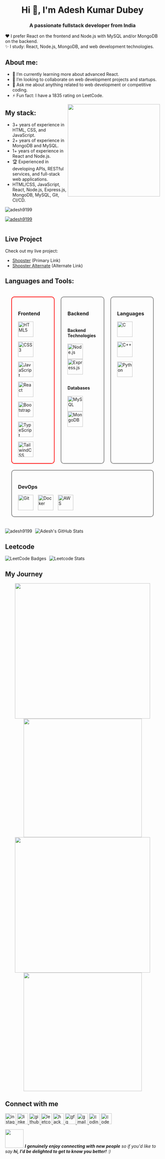 <h1 align="center">Hi 👋, I'm Adesh Kumar Dubey</h1>
<h3 align="center">A passionate fullstack developer from India</h3>

❤️ I prefer React on the frontend and Node.js with MySQL and/or MongoDB on the backend.  
✨ I study: React, Node.js, MongoDB, and web development technologies.

## About me:
- 🌱 I’m currently learning more about advanced React.
- 👯 I’m looking to collaborate on web development projects and startups.
- 💬 Ask me about anything related to web development or competitive coding.
- ⚡ Fun fact: I have a 1835 rating on LeetCode.

<img align="right" src="https://octodex.github.com/images/welcometocat.png" width="300">

## My stack:
- 3+ years of experience in HTML, CSS, and JavaScript.
- 2+ years of experience in MongoDB and MySQL.
- 1+ years of experience in React and Node.js.
- 🏆 Experienced in developing APIs, RESTful services, and full-stack web applications.
- HTML/CSS, JavaScript, React, Node.js, Express.js, MongoDB, MySQL, Git, CI/CD.

<p align="left"> <img src="https://komarev.com/ghpvc/?username=adesh9199&label=Profile%20views&color=0e75b6&style=flat" alt="adesh9199" /> </p>

<p align="left"> <a href="https://github.com/ryo-ma/github-profile-trophy"><img src="https://github-profile-trophy.vercel.app/?username=adesh9199" alt="adesh9199" /></a> </p>

<p align="left"> <a href="https://twitter.com/" target="blank"><img src="https://img.shields.io/twitter/follow/?logo=twitter&style=for-the-badge" alt="" /></a> </p>

## Live Project

Check out my live project:

- [Shopster](https://shopsteradesh.vercel.app/) (Primary Link)
- [Shopster Alternate](https://shopster-8cya.onrender.com) (Alternate Link)

## Languages and Tools:
<div style="display: flex; flex-wrap: wrap; gap: 20px; padding: 20px;">

  <!-- Frontend Container -->
  <div style="flex: 1; border: 2px solid red; padding: 20px; border-radius: 10px;">
    <h3>Frontend</h3>
    <div style="display: flex; flex-wrap: wrap; gap: 15px;">
      <img src="https://cdn.jsdelivr.net/gh/devicons/devicon/icons/html5/html5-original.svg" alt="HTML5" height="50" />
      <img src="https://cdn.jsdelivr.net/gh/devicons/devicon/icons/css3/css3-original.svg" alt="CSS3" height="50" />
      <img src="https://cdn.jsdelivr.net/gh/devicons/devicon/icons/javascript/javascript-original.svg" alt="JavaScript" height="50" />
      <img src="https://cdn.jsdelivr.net/gh/devicons/devicon/icons/react/react-original.svg" alt="React" height="50" />
      <img src="https://cdn.jsdelivr.net/gh/devicons/devicon/icons/bootstrap/bootstrap-original.svg" alt="Bootstrap" height="50" />
      <img src="https://cdn.jsdelivr.net/gh/devicons/devicon/icons/typescript/typescript-original.svg" alt="TypeScript" height="50" />
      <img src="https://cdn.jsdelivr.net/gh/devicons/devicon/icons/tailwindcss/tailwindcss-original.svg" alt="TailwindCSS" height="50" />
    </div>
  </div>

  <!-- Backend Container -->
  <div style="flex: 1; border: 2px solid gray; padding: 20px; border-radius: 10px;">
    <h3>Backend</h3>
    <div style="display: flex; flex-wrap: wrap; gap: 15px;">
      <div style="flex: 1;">
        <h4>Backend Technologies</h4>
        <img src="https://cdn.jsdelivr.net/gh/devicons/devicon/icons/nodejs/nodejs-original-wordmark.svg" alt="Node.js" height="50" />
        <img src="https://cdn.jsdelivr.net/gh/devicons/devicon/icons/express/express-original.svg" alt="Express.js" height="50" />
      </div>
      <div style="flex: 1;">
        <h4>Databases</h4>
        <img src="https://cdn.jsdelivr.net/gh/devicons/devicon/icons/mysql/mysql-original.svg" alt="MySQL" height="50" />
        <img src="https://cdn.jsdelivr.net/gh/devicons/devicon/icons/mongodb/mongodb-original.svg" alt="MongoDB" height="50" />
      </div>
    </div>
  </div>

  <!-- Languages Container -->
  <div style="flex: 1; border: 2px solid gray; padding: 20px; border-radius: 10px;">
    <h3>Languages</h3>
    <div style="display: flex; flex-wrap: wrap; gap: 15px;">
      <img src="https://cdn.jsdelivr.net/gh/devicons/devicon/icons/c/c-original.svg" alt="C" height="50" />
      <img src="https://cdn.jsdelivr.net/gh/devicons/devicon/icons/cplusplus/cplusplus-original.svg" alt="C++" height="50" />
      <img src="https://cdn.jsdelivr.net/gh/devicons/devicon/icons/python/python-original.svg" alt="Python" height="50" />
    </div>
  </div>

  <!-- DevOps Container -->
  <div style="flex: 1; border: 2px solid gray; padding: 20px; border-radius: 10px;">
    <h3>DevOps</h3>
    <div style="display: flex; flex-wrap: wrap; gap: 15px;">
      <img src="https://cdn.jsdelivr.net/gh/devicons/devicon/icons/git/git-original.svg" alt="Git" height="50" />
      <img src="https://cdn.jsdelivr.net/gh/devicons/devicon/icons/docker/docker-original.svg" alt="Docker" height="50" />
      <!-- AWS Icon updated -->
      <img src="https://cdn.jsdelivr.net/gh/devicons/devicon/icons/aws/aws-original.svg" alt="AWS" height="50" />
    </div>
  </div>
</div>

 </br>
<div style="display: flex; align-items: center;">
  <img src="https://github-readme-streak-stats.herokuapp.com/?user=adesh9199&" alt="adesh9199" style="margin-right: 10px;"/>
  <img src="https://github-readme-stats.vercel.app/api?username=adesh9199&show_icons=true&theme=default" alt="Adesh's GitHub Stats"/>
</div>

## Leetcode
<div style="display: flex; align-items: center;">
  <img src="https://leetcode-badge-showcase.vercel.app/api?username=adeshkumardubey889&animated=true" alt="LeetCode Badges" style="margin-right: 10px;"/>
  <img src="https://leetcard.jacoblin.cool/adeshkumardubey889?ext=contest&theme=lapor" alt="Leetcode Stats"/>
</div>


## My Journey
<div align="center">
  <img width="440px" src="https://github-readme-stats.vercel.app/api?username=adesh9199&show_icons=true&theme=dracula">
  <img width="385px" src="https://github-readme-stats.vercel.app/api/top-langs/?username=adesh9199&layout=compact&theme=dracula" />
  <img width="440px" src="https://github-readme-activity-graph.vercel.app/graph?username=adesh9199&theme=dracula">
  <img width="385px" src="https://github-readme-streak-stats.herokuapp.com/?user=adesh9199&theme=dracula" />
</div>



## Connect with me

<div align="left">
  <a href="https://www.instagram.com/adesh_bhardwaj1/" target="_blank">
    <img src="https://img.shields.io/static/v1?message=Instagram&logo=instagram&label=&color=E4405F&logoColor=white&labelColor=&style=for-the-badge" height="35" alt="instagram logo" />
  </a>
  <a href="https://www.linkedin.com/in/adesh-kumar-dubey-427073227/" target="_blank">
    <img src="https://img.shields.io/static/v1?message=LinkedIn&logo=linkedin&label=&color=0077B5&logoColor=white&labelColor=&style=for-the-badge" height="35" alt="linkedin logo" />
  </a>
  <a href="https://github.com/adesh9199" target="_blank">
    <img src="https://img.shields.io/static/v1?message=Github&logo=github&label=&color=181717&logoColor=white&labelColor=&style=for-the-badge" height="35" alt="github logo" />
  </a>
  <a href="https://leetcode.com/u/adeshkumardubey889/" target="_blank">
    <img src="https://img.shields.io/static/v1?message=LeetCode&logo=leetcode&label=&color=F9DC5C&logoColor=black&labelColor=&style=for-the-badge" height="35" alt="leetcode logo" />
  </a>
  <a href="https://www.hackerrank.com/profile/adeshkumardubey1" target="_blank">
    <img src="https://img.shields.io/static/v1?message=HackerRank&logo=hackerrank&label=&color=2EC866&logoColor=white&labelColor=&style=for-the-badge" height="35" alt="hackerrank logo" />
  </a>
  <a href="https://www.geeksforgeeks.org/user/adeshkumar0001/" target="_blank">
    <img src="https://img.shields.io/static/v1?message=GeeksforGeeks&logo=geeksforgeeks&label=&color=4CAF50&logoColor=white&labelColor=&style=for-the-badge" height="35" alt="gfg logo" />
  </a>
  <a href="mailto:adeshkumar889@gmail.com" target="_blank">
    <img src="https://img.shields.io/static/v1?message=Gmail&logo=gmail&label=&color=D14836&logoColor=white&labelColor=&style=for-the-badge" height="35" alt="gmail logo" />
  </a>
  <a href="https://www.naukri.com/code360/profile/Adesh_Ninja" target="_blank">
    <img src="https://img.shields.io/static/v1?message=CodingNinjas&logo=codingninjas&label=&color=F56B02&logoColor=white&labelColor=&style=for-the-badge" height="35" alt="codingninjas logo" />
  </a>
  <a href="https://www.codechef.com/users/adesh_1" target="_blank">
    <img src="https://img.shields.io/static/v1?message=CodeChef&logo=codechef&label=&color=5B4638&logoColor=white&labelColor=&style=for-the-badge" height="35" alt="codechef logo" />
  </a>
</div>

<img src="https://media.giphy.com/media/LnQjpWaON8nhr21vNW/giphy.gif" width="60"> <em><b>I genuinely enjoy connecting with new people</b> so if you'd like to say <b>hi, I'd be delighted to get to know you better!</b> :)</em>
